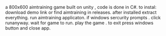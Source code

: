a 800x600 aimtraining game built on unity , code is done in C#.
to instal: download demo link or find aimtraining in releases.
after installed extract everything.
run aimtraining applicaton.
if windows sercurity prompts . click runanyway.
wait for game to run.
play the game . to exit press windows button and close app.
